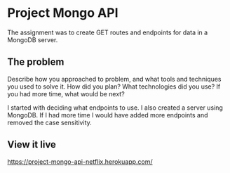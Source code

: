 # Project Mongo API

The assignment was to create GET routes and endpoints for data in a MongoDB server.

## The problem

Describe how you approached to problem, and what tools and techniques you used to solve it. How did you plan? What technologies did you use? If you had more time, what would be next?

I started with deciding what endpoints to use. I also created a server using MongoDB. If I had more time I would have added more endpoints and removed the case sensitivity. 

## View it live

https://project-mongo-api-netflix.herokuapp.com/
